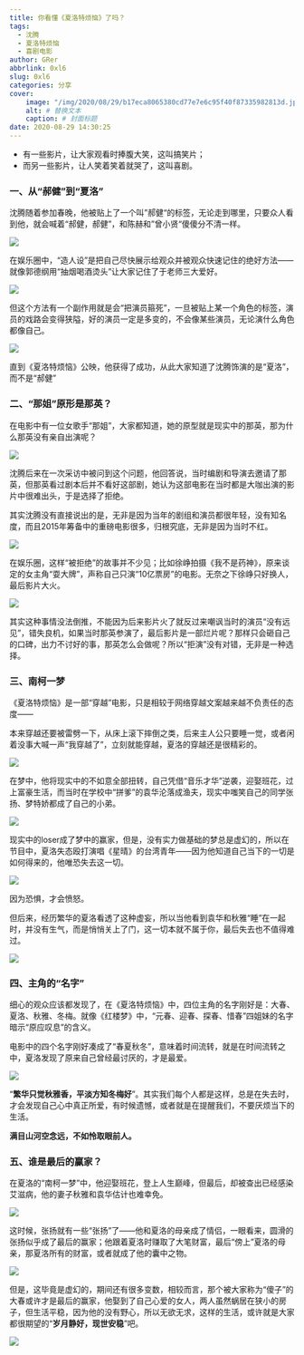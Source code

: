 ```yaml
---
title: 你看懂《夏洛特烦恼》了吗？
tags:
  - 沈腾
  - 夏洛特烦恼
  - 喜剧电影
author: GRer
abbrlink: 0xl6
slug: 0xl6
categories: 分享
cover:
    image: "/img/2020/08/29/b17eca8065380cd77e7e6c95f40f87335982813d.jpeg" # 封面url
    alt: # 替换文本
    caption: # 封面标题
date: 2020-08-29 14:30:25
---
```


- 有一些影片，让大家观看时捧腹大笑，这叫搞笑片；
- 而另一些影片，让人笑着笑着就哭了，这叫喜剧。



### 一、从“郝健”到“夏洛”

沈腾随着参加春晚，他被贴上了一个叫”郝健“的标签，无论走到哪里，只要众人看到他，就会喊着“郝健，郝健”，和陈赫和”曾小贤“傻傻分不清一样。


![](/img/2020/08/29/e4dde71190ef76c65aa1c114c85dd7fdaf516774.jpeg)

在娱乐圈中，“造人设”是把自己尽快展示给观众并被观众快速记住的绝好方法——就像郭德纲用“抽烟喝酒烫头”让大家记住了于老师三大爱好。

![](/img/2020/08/29/267f9e2f070828388886eddfecd283064e08f1c0.jpeg)

但这个方法有一个副作用就是会“把演员箍死”，一旦被贴上某一个角色的标签，演员的戏路会变得狭隘，好的演员一定是多变的，不会像某些演员，无论演什么角色都像自己。

![](/img/2020/08/29/79f0f736afc3793107d9dcedb88f9d4242a91116.jpeg)

直到《夏洛特烦恼》公映，他获得了成功，从此大家知道了沈腾饰演的是“夏洛”，而不是“郝健”



### 二、“那姐”原形是那英？

在电影中有一位女歌手“那姐”，大家都知道，她的原型就是现实中的那英，那为什么那英没有亲自出演呢？

![](/img/2020/08/29/a08b87d6277f9e2fe24a9b864a7bc323b999f390.jpeg)

沈腾后来在一次采访中被问到这个问题，他回答说，当时编剧和导演去邀请了那英，但那英看过剧本后并不看好这部剧，她认为这部电影在当时都是大咖出演的影片中很难出头，于是选择了拒绝。

其实沈腾没有直接说出的是，无非是因为当年的剧组和演员都很年轻，没有知名度，而且2015年筹备中的重磅电影很多，归根究底，无非是因为当时不红。

![](/img/2020/08/29/9d82d158ccbf6c810f2d859ee9759b3233fa4004.jpeg)

在娱乐圈，这样“被拒绝”的故事并不少见；比如徐峥拍摄《我不是药神》，原来谈定的女主角“耍大牌”，声称自己只演“10亿票房”的电影。无奈之下徐峥只好换人，最后影片大火。

![](/img/2020/08/29/9358d109b3de9c8247725dda3acaaa0d19d84326.jpeg)

其实这种事情没法倒推，不能因为后来影片火了就反过来嘲讽当时的演员“没有远见”，错失良机，如果当时那英参演了，最后影片是一部烂片呢？那样只会砸自己的口碑，出力不讨好的事，那英怎么会做呢？所以“拒演”没有对错，无非是一种选择。

### 三、南柯一梦

《夏洛特烦恼》是一部“穿越”电影，只是相较于网络穿越文案越来越不负责任的态度——

本来穿越还要被雷劈一下，从床上滚下摔倒之类，后来主人公只要睡一觉，或者闲着没事大喊一声“我穿越了”，立刻就能穿越，夏洛的穿越还是很精彩的。

![](/img/2020/08/29/0d338744ebf81a4c9cf2db0684614a5e272da68b.jpeg)

在梦中，他将现实中的不如意全部扭转，自己凭借“音乐才华”逆袭，迎娶班花，过上富豪生活，而当时在学校中“拼爹”的袁华沦落成渔夫，现实中嗤笑自己的同学张扬、梦特娇都成了自己的小弟。

![](/img/2020/08/29/c9fcc3cec3fdfc036ace808c8074ad93a4c22626.jpeg)

现实中的loser成了梦中的赢家，但是，没有实力做基础的梦总是虚幻的，所以在节目中，夏洛失态殴打演唱《星晴》的台湾青年——因为他知道自己当下的一切是如何得来的，他唯恐失去这一切。

![](/img/2020/08/29/bba1cd11728b4710b606f1bf9685e9fafc03236d.jpeg)

因为恐惧，才会愤怒。

但后来，经历繁华的夏洛看透了这种虚妄，所以当他看到袁华和秋雅“睡”在一起时，并没有生气，而是悄悄关上了门，这一切本就不属于你，最后失去也不值得难过。

![](/img/2020/08/29/8cb1cb13495409231ec30865c413fb0eb2de49d1.jpeg)

### 四、主角的“名字”

细心的观众应该都发现了，在《夏洛特烦恼》中，四位主角的名字刚好是：大春、夏洛、秋雅、冬梅。就像《红楼梦》中，“元春、迎春、探春、惜春”四姐妹的名字暗示“原应叹息”的含义。

电影中的四个名字刚好凑成了“春夏秋冬”，意味着时间流转，就是在时间流转之中，夏洛发现了原来自己曾经最讨厌的，才是最爱。

![](/img/2020/08/29/0bd162d9f2d3572ceb791915d958492063d0c337.jpeg)

“**繁华只觉秋雅香，平淡方知冬梅好**”。其实我们每个人都是这样，总是在失去时，才会发现自己心中真正所爱，有时候遗憾，或者就是在提醒我们，不要厌烦当下的生活。

**满目山河空念远，不如怜取眼前人。**

### 五、谁是最后的赢家？

在夏洛的“南柯一梦”中，他迎娶班花，登上人生巅峰，但最后，却被查出已经感染艾滋病，他的妻子秋雅和袁华估计也难幸免。

![](/img/2020/08/29/9f2f070828381f30b83df363fd4a660f6f06f0a2.jpeg)


这时候，张扬就有一些“张扬”了——他和夏洛的母亲成了情侣，一眼看来，圆滑的张扬似乎成了最后的赢家；他跟着夏洛时赚取了大笔财富，最后“傍上”夏洛的母亲，那夏洛所有的财富，或者就成了他的囊中之物。

![](/img/2020/08/29/38dbb6fd5266d01609def5e9c260fe0037fa35f9.jpeg)

但是，这毕竟是虚幻的，期间还有很多变数，相较而言，那个被大家称为“傻子”的大春或许才是最后的赢家，他娶到了自己心爱的女人，两人虽然蜗居在狭小的房子，但生活平稳，因为他的没有野心，所以无欲无求，这样的生活，或许就是大家都很期望的“**岁月静好，现世安稳**”吧。

![](/img/2020/08/29/6a600c338744ebf83e9ef72f8eb2fd2d6159a781.jpeg)
